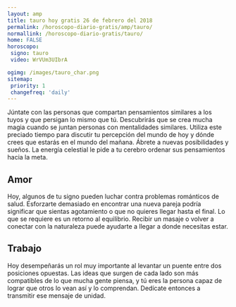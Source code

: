 ```yaml
---
layout: amp
title: tauro hoy gratis 26 de febrero del 2018 
permalink: /horoscopo-diario-gratis/amp/tauro/
normallink: /horoscopo-diario-gratis/tauro/
home: FALSE
horoscopo:
 signo: tauro
 video: WrVUm3UIbrA

ogimg: /images/tauro_char.png
sitemap:
 priority: 1
 changefreq: 'daily'
---
```



Júntate con las personas que compartan pensamientos similares a los tuyos y que persigan lo mismo que tú. Descubrirás que se crea mucha magia cuando se juntan personas con mentalidades similares. Utiliza este preciado tiempo para discutir tu percepción del mundo de hoy y dónde crees que estarás en el mundo del mañana. Ábrete a nuevas posibilidades y sueños. La energía celestial le pide a tu cerebro ordenar sus pensamientos hacia la meta.

## Amor

Hoy, algunos de tu signo pueden luchar contra problemas románticos de salud. Esforzarte demasiado en encontrar una nueva pareja podría significar que sientas agotamiento o que no quieres llegar hasta el final. Lo que se requiere es un retorno al equilibrio. Recibir un masaje o volver a conectar con la naturaleza puede ayudarte a llegar a donde necesitas estar.

## Trabajo

Hoy desempeñarás un rol muy importante al levantar un puente entre dos posiciones opuestas. Las ideas que surgen de cada lado son más compatibles de lo que mucha gente piensa, y tú eres la persona capaz de lograr que otros lo vean así y lo comprendan. Dedícate entonces a transmitir ese mensaje de unidad.